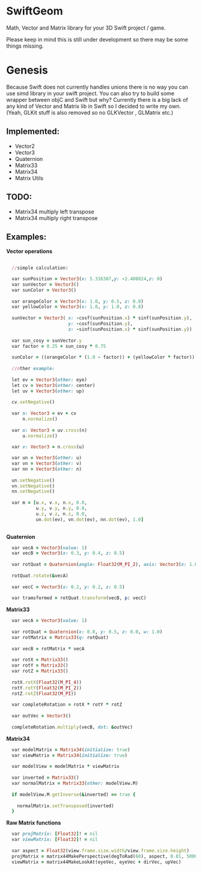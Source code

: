 SwiftGeom
=========

Math, Vector and Matrix library for your 3D Swift project / game.

Please keep in mind this is still under development so there may be some things missing.

# Genesis

Because Swift does not currently handles unions there is no way you can use simd library in your swift project. You can also try to build some wrapper between objC and Swift but why? Currently there is a big lack of any kind of Vector and Matrix lib in Swift so I decided to write my own. (Yeah, GLKit stuff is also removed so no GLKVector , GLMatrix etc.)

## Implemented:

* Vector2
* Vector3
* Quaternion
* Matrix33
* Matrix34
* Matrix Utils

## TODO:

* Matrix34 multiply left transpose
* Matrix34 multiply right transpose

## Examples:

**Vector operations**

```ruby
  
  //simple calculation:

  var sunPosition = Vector3(x: 5.316387,y: -2.408824,z: 0)
  var sunVector = Vector3()
  var sunColor = Vector3()
    
  var orangeColor = Vector3(x: 1.0, y: 0.5, z: 0.0)
  var yellowColor = Vector3(x: 1.0, y: 1.0, z: 0.8)
    
  sunVector = Vector3( x: -cosf(sunPosition.x) * sinf(sunPosition.y),
                       y: -cosf(sunPosition.y),
                       z: -sinf(sunPosition.x) * sinf(sunPosition.y))
        
  var sun_cosy = sunVector.y
  var factor = 0.25 + sun_cosy * 0.75
        
  sunColor = ((orangeColor * (1.0 - factor)) + (yellowColor * factor))
    
  //other example:  
  
  let ev = Vector3(other: eye)
  let cv = Vector3(other: center)
  let uv = Vector3(other: up)
    
  cv.setNegative()
    
  var n: Vector3 = ev + cv
      n.normalize()
    
  var u: Vector3 = uv.cross(n)
      u.normalize()
    
  var v: Vector3 = n.cross(u)

  var un = Vector3(other: u)
  var vn = Vector3(other: v)
  var nn = Vector3(other: n)
    
  un.setNegative()
  vn.setNegative()
  nn.setNegative()
    
  var m = [u.x, v.x, n.x, 0.0,
           u.y, v.y, n.y, 0.0,
           u.z, v.z, n.z, 0.0,
           un.dot(ev), vn.dot(ev), nn.dot(ev), 1.0]
    
```

**Quaternion**

```ruby
  var vecA = Vector3(value: 1)
  var vecB = Vector3(x: 0.3, y: 0.4, z: 0.5)
        
  var rotQuat = Quaternion(angle: Float32(M_PI_2), axis: Vector3(x: 1.0, y: 0.5, z: 0.0))
        
  rotQuat.rotate(&vecA)
        
  var vecC = Vector3(x: 0.2, y: 0.2, z: 0.5)
        
  var tramsformed = rotQuat.transform(vecB, p: vecC)
```

**Matrix33**

```ruby
  var vecA = Vector3(value: 1)
        
  var rotQuat = Quaternion(x: 0.0, y: 0.5, z: 0.0, w: 1.0)
  var rotMatrix = Matrix33(q: rotQuat)
        
  var vecB = rotMatrix * vecA
        
  var rotX = Matrix33()
  var rotY = Matrix33()
  var rotZ = Matrix33()
        
  rotX.rotX(Float32(M_PI_4))
  rotY.rotY(Float32(M_PI_2))
  rotZ.rotZ(Float32(M_PI))
        
  var completeRotation = rotX * rotY * rotZ
        
  var outVec = Vector3()
        
  completeRotation.multiply(vecB, dst: &outVec)
```

**Matrix34**

```ruby
  var modelMatrix = Matrix34(initialize: true)
  var viewMatrix = Matrix34(initialize: true)
        
  var modelView = modelMatrix * viewMatrix
        
  var inverted = Matrix33()
  var normalMatrix = Matrix33(other: modelView.M)
        
  if modelView.M.getInverse(&inverted) == true {
        
    normalMatrix.setTransposed(inverted)
  }
```

**Raw Matrix functions**

```ruby
  var projMatrix: [Float32]! = nil
  var viewMatrix: [Float32]! = nil
    
  var aspect = Float32(view.frame.size.width/view.frame.size.height)
  projMatrix = matrix44MakePerspective(degToRad(60), aspect, 0.01, 5000)
  viewMatrix = matrix44MakeLookAt(eyeVec, eyeVec + dirVec, upVec)
```
